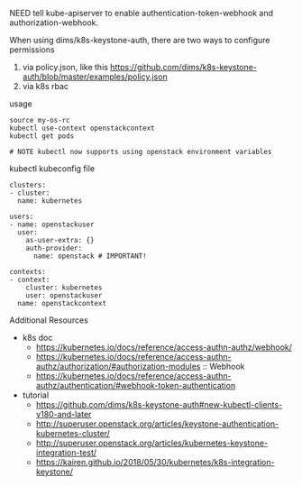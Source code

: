 NEED tell kube-apiserver to enable authentication-token-webhook and authorization-webhook.

When using dims/k8s-keystone-auth, there are two ways to configure permissions

1. via policy.json, like this https://github.com/dims/k8s-keystone-auth/blob/master/examples/policy.json
2. via k8s rbac

usage

```
source my-os-rc
kubectl use-context openstackcontext
kubectl get pods

# NOTE kubectl now supports using openstack environment variables
```

kubectl kubeconfig file

```
clusters:
- cluster:
  name: kubernetes

users:
- name: openstackuser
  user:
    as-user-extra: {}
    auth-provider:
      name: openstack # IMPORTANT!

contexts:
- context:
    cluster: kubernetes
    user: openstackuser
  name: openstackcontext
```

Additional Resources

* k8s doc
  * https://kubernetes.io/docs/reference/access-authn-authz/webhook/
  * https://kubernetes.io/docs/reference/access-authn-authz/authorization/#authorization-modules :: Webhook
  * https://kubernetes.io/docs/reference/access-authn-authz/authentication/#webhook-token-authentication
* tutorial
  * https://github.com/dims/k8s-keystone-auth#new-kubectl-clients-v180-and-later
  * http://superuser.openstack.org/articles/keystone-authentication-kubernetes-cluster/
  * http://superuser.openstack.org/articles/kubernetes-keystone-integration-test/
  * https://kairen.github.io/2018/05/30/kubernetes/k8s-integration-keystone/
